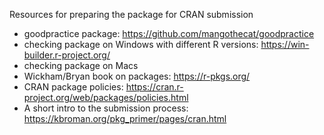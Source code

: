 Resources for preparing the package for CRAN submission

- goodpractice package: <https://github.com/mangothecat/goodpractice>
- checking package on Windows with different R versions: <https://win-builder.r-project.org/>
- checking package on Macs
- Wickham/Bryan book on packages: <https://r-pkgs.org/>
- CRAN package policies: <https://cran.r-project.org/web/packages/policies.html>
- A short intro to the submission process: <https://kbroman.org/pkg_primer/pages/cran.html>

